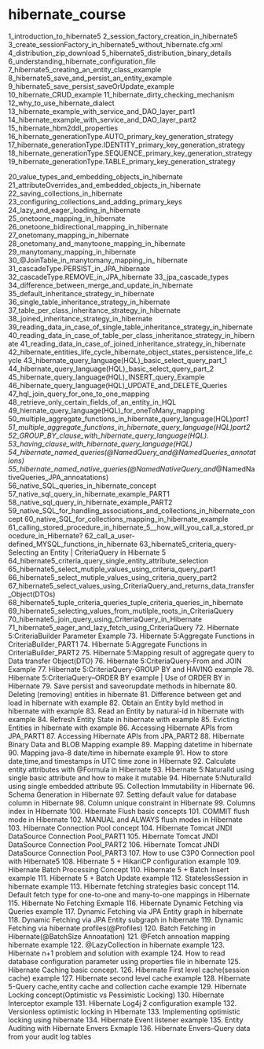 # hibernate_course

1_introduction_to_hibernate5
2_session_factory_creation_in_hibernate5
3_create_sessionFactory_in_hibernate5_without_hibernate.cfg.xml
4_distribution_zip_download
5_hibernate5_distribution_binary_details
6_understanding_hibernate_configuration_file
7_hibernate5_creating_an_entity_class_example
8_hibernate5_save_and_persist_an_entity_example
9_hibernate5_save_persist_saveOrUpdate_example
10_hibernate_CRUD_example
11_hibernate_dirty_checking_mechanism
12_why_to_use_hibernate_dialect
13_hibernate_example_with_service_and_DAO_layer_part1
14_hibernate_example_with_service_and_DAO_layer_part2
15_hibernate_hbm2ddl_properties
16_hibernate_generationType.AUTO_primary_key_generation_strategy
17_hibernate_generationType.IDENTITY_primary_key_generation_strategy
18_hibernate_generationType.SEQUENCE_primary_key_generation_strategy
19_hibernate_generationType.TABLE_primary_key_generation_strategy

20_value_types_and_embedding_objects_in_hibernate
21_attributeOverrides_and_embedded_objects_in_hibernate
22_saving_collections_in_hibernate
23_configuring_collections_and_adding_primary_keys
24_lazy_and_eager_loading_in_hibernate
25_onetoone_mapping_in_hibernate
26_onetoone_bidirectional_mapping_in_hibernate
27_onetomany_mapping_in_hibernate
28_onetomany_and_manytoone_mapping_in_hibernate
29_manytomany_mapping_in_hibernate
30_@JoinTable_in_manytomany_mapping_in_ hibernate
31_cascadeType.PERSIST_in_JPA_hibernate
32_cascadeType.REMOVE_in_JPA_hibernate
33_jpa_cascade_types
34_difference_between_merge_and_update_in_hibernate
35_default_inheritance_strategy_in_hibernate
36_single_table_inheritance_strategy_in_hibernate
37_table_per_class_inheritance_strategy_in_hibernate
38_joined_inheritance_strategy_in_hibernate
39_reading_data_in_case_of_single_table_inheritance_strategy_in_hibernate
40_reading_data_in_case_of_table_per_class_inheritance_strategy_in_hibernate
41_reading_data_in_case_of_joined_inheritance_strategy_in_hibernate
42_hibernate_entities_life_cycle_hibernate_object_states_persistence_life_cycle
43_hibernate_query_language(HQL)_basic_select_query_part_1
44_hibernate_query_language(HQL)_basic_select_query_part_2
45_hibernate_query_language(HQL)_INSERT_query_Example
46_hibernate_query_language(HQL)_UPDATE_and_DELETE_Queries
47_hql_join_query_for_one_to_one_mapping
48_retrieve_only_certain_fields_of_an_entity_in_HQL
49_hiernate_query_language(HQL)_for_oneToMany_mapping
50_multiple_aggregate_functions_in_hibernate_query_language(HQL)_part1
51_multiple_aggregate_functions_in_hibernate_query_language(HQL)_part2
52_GROUP_BY_clause_with_hibernate_query_language(HQL).
53_having_clause_with_hibernate_query_language(HQL)
54_hibernate_named_queries(@NamedQuery_and_@NamedQueries_annotations)
55_hibernate_named_native_queries(@NamedNativeQuery_and_@NamedNativeQueries_JPA_annoatations)
56_native_SQL_queries_in_hibernate_concept
57_native_sql_query_in_hibernate_example_PART1
58_native_sql_query_in_hibernate_example_PART2
59_native_SQL_for_handling_associations_and_collections_in_hibernate_concept
60_native_SQL_for_collections_mapping_in_hibernate_example
61_calling_stored_procedure_in_hibernate_5__how_will_you_call_a_stored_procedure_in_Hibernate?
62_call_a_user-defined_MYSQL_functions_in_hibernate
63_hibernate5_criteria_query-Selecting an Entity | CriteriaQuery in Hibernate 5
64_hibernate5_criteria_query_single_entity_attribute_selection
65_hibernate5_select_mutiple_values_using_criteria_query_part1
66_hibernate5_select_mutiple_values_using_criteria_query_part2
67_hibernate5_select_values_using_CriteriaQuery_and_returns_data_transfer_Object(DTOs)
68_hibernate5_tuple_criteria_queries_tuple_criteria_queries_in_hibernate
69_hibernate5_selecting_values_from_mutilple_roots_in_CriteriaQuery
70_hibernate5_join_query_using_CriteriaQuery_in_Hibernate
71_hibernate5_eager_and_lazy_fetch_using_CriteriaQuery
72. Hibernate 5:CriteriaBuilder Parameter Example
73. Hibernate 5:Aggregate Functions in CriteriaBuilder_PART1
74. Hibernate 5:Aggregate Functions in CriteriaBuilder_PART2
75. Hibernate 5:Mapping result of aggregate query to Data transfer Object(DTO)
76. Hibernate 5:CriteriaQuery-From and JOIN Example
77. Hibernate 5:CriteriaQuery-GROUP BY and HAVING example
78. Hibernate 5:CriteriaQuery–ORDER BY example | Use of ORDER BY in Hibernate
79. Save persist and saveorupdate methods in hibernate
80. Deleting (removing) entities in hibernate
81. Difference between get and load in hibernate with example
82. Obtain an Entity byId method in hibernate with example
83. Read an Entity by natural-id in hibernate with example
84. Refresh Entity State in hibernate with example
85. Evicting Entities in hibernate with example
86. Accessing Hibernate APIs from JPA_PART1
87. Accessing Hibernate APIs from JPA_PART2
88. Hibernate Binary Data and BLOB Mapping example
89. Mapping datetime in hibernate
90. Mapping java-8 date/time in hibernate example
91. How to store date,time,and timestamps in UTC time zone in Hibernate
92. Calculate entity attributes with @Formula in Hibernate
93. Hibernate 5:NaturalId using single basic attribute and how to make it mutable
94. Hibernate 5:NuturalId using single embedded attribute
95. Collection Immutability in Hibernate
96. Schema Generation in Hibernate
97. Setting default value for database column in Hibernate
98. Column unique constraint in Hibernate
99. Columns index in Hibernate
100. Hibernate Flush basic concepts
101. COMMIT flush mode in Hibernate
102. MANUAL and ALWAYS flush modes in Hibernate
103. Hibernate Connection Pool concept
104. Hibernate Tomcat JNDI DataSource Connection Pool_PART1
105. Hibernate Tomcat JNDI DataSource Connection Pool_PART2
106. Hibernate Tomcat JNDI DataSource Connection Pool_PART3
107. How to use C3P0 Connection pool with Hibernate5
108. Hibernate 5 + HikariCP configuration example
109. Hibernate Batch Processing Concept
110. Hibernate 5 + Batch Insert example
111. Hibernate 5 + Batch Update example
112. StatelessSession in hibernate example
113. Hibernate fetching strategies basic concept
114. Default fetch type for one-to-one and many-to-one mappings in Hibernate
115. Hibernate No Fetching Exmaple
116. Hibernate Dynamic Fetching via Queries example
117. Dynamic Fetching via JPA Entity graph in hibernate
118. Dynamic Fetching via JPA Entity subgraph in hibernate
119. Dynamic Fetching via hibernate profiles(@Profiles)
120. Batch Fetching in Hibernate(@BatchSize Annoatation)
121. @Fetch annoation mapping hibernate example
122. @LazyCollection in hibernate example
123. Hibernate n+1 problem and solution with example
124. How to read database configuration parameter using properties file in hibernate
125. Hibernate Caching basic concept.
126. Hibernate First level cache(session cache) example
127. Hibernate second level cache example
128. Hibernate 5-Query cache,entity cache and collection cache example
129. Hibernate Locking concept(Optimistic vs Pessimistic Locking)
130. Hibernate Interceptor example
131. Hibernate Log4j 2 configuration example
132. Versionless optimistic locking in Hibernate
133. Implementing optimistic locking using hibernate
134. Hibernate Event listener example
135. Entity Auditing with Hibernate Envers Exmaple
136. Hibernate Envers–Query data from your audit log tables
